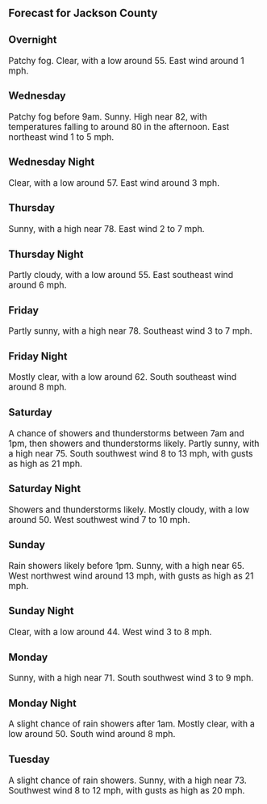 <div>
   <h2>Forecast for Jackson County</h2>
   <p>
      <div style="font-size:120%">
         <h3>Overnight</h3>Patchy fog. Clear, with a low around 55. East wind around 1 mph.<br></div>
   </p>
   <p>
      <div style="font-size:120%">
         <h3>Wednesday</h3>Patchy fog before 9am. Sunny. High near 82, with temperatures falling to around 80 in the afternoon. East northeast wind 1
         to 5 mph.<br></div>
   </p>
   <p>
      <div style="font-size:120%">
         <h3>Wednesday Night</h3>Clear, with a low around 57. East wind around 3 mph.<br></div>
   </p>
   <p>
      <div style="font-size:120%">
         <h3>Thursday</h3>Sunny, with a high near 78. East wind 2 to 7 mph.<br></div>
   </p>
   <p>
      <div style="font-size:120%">
         <h3>Thursday Night</h3>Partly cloudy, with a low around 55. East southeast wind around 6 mph.<br></div>
   </p>
   <p>
      <div style="font-size:120%">
         <h3>Friday</h3>Partly sunny, with a high near 78. Southeast wind 3 to 7 mph.<br></div>
   </p>
   <p>
      <div style="font-size:120%">
         <h3>Friday Night</h3>Mostly clear, with a low around 62. South southeast wind around 8 mph.<br></div>
   </p>
   <p>
      <div style="font-size:120%">
         <h3>Saturday</h3>A chance of showers and thunderstorms between 7am and 1pm, then showers and thunderstorms likely. Partly sunny, with a high
         near 75. South southwest wind 8 to 13 mph, with gusts as high as 21 mph.<br></div>
   </p>
   <p>
      <div style="font-size:120%">
         <h3>Saturday Night</h3>Showers and thunderstorms likely. Mostly cloudy, with a low around 50. West southwest wind 7 to 10 mph.<br></div>
   </p>
   <p>
      <div style="font-size:120%">
         <h3>Sunday</h3>Rain showers likely before 1pm. Sunny, with a high near 65. West northwest wind around 13 mph, with gusts as high as 21 mph.<br></div>
   </p>
   <p>
      <div style="font-size:120%">
         <h3>Sunday Night</h3>Clear, with a low around 44. West wind 3 to 8 mph.<br></div>
   </p>
   <p>
      <div style="font-size:120%">
         <h3>Monday</h3>Sunny, with a high near 71. South southwest wind 3 to 9 mph.<br></div>
   </p>
   <p>
      <div style="font-size:120%">
         <h3>Monday Night</h3>A slight chance of rain showers after 1am. Mostly clear, with a low around 50. South wind around 8 mph.<br></div>
   </p>
   <p>
      <div style="font-size:120%">
         <h3>Tuesday</h3>A slight chance of rain showers. Sunny, with a high near 73. Southwest wind 8 to 12 mph, with gusts as high as 20 mph.<br></div>
   </p>
</div>